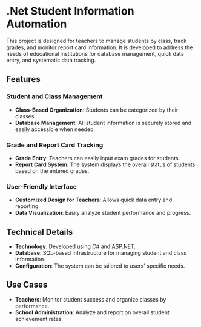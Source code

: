 # .Net Student Information Automation

This project is designed for teachers to manage students by class, track grades, and monitor report card information. It is developed to address the needs of educational institutions for database management, quick data entry, and systematic data tracking.

## Features

### Student and Class Management
- **Class-Based Organization**: Students can be categorized by their classes.
- **Database Management**: All student information is securely stored and easily accessible when needed.

### Grade and Report Card Tracking
- **Grade Entry**: Teachers can easily input exam grades for students.
- **Report Card System**: The system displays the overall status of students based on the entered grades.

### User-Friendly Interface
- **Customized Design for Teachers**: Allows quick data entry and reporting.
- **Data Visualization**: Easily analyze student performance and progress.

## Technical Details
- **Technology**: Developed using C# and ASP.NET.
- **Database**: SQL-based infrastructure for managing student and class information.
- **Configuration**: The system can be tailored to users' specific needs.

## Use Cases

- **Teachers**: Monitor student success and organize classes by performance.
- **School Administration**: Analyze and report on overall student achievement rates.
